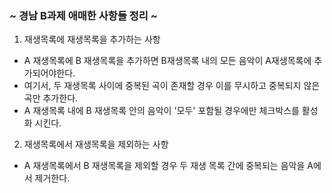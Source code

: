 ### ~ 경남 B과제 애매한 사항들 정리 ~

1. 재생목록에 재생목록을 추가하는 사항

- A 재생목록에 B 재생목록을 추가하면 B재생목록 내의 모든 음악이 A재생목록에 추가되어야한다.
- 여기서, 두 재생목록 사이에 중복된 곡이 존재할 경우 이를 무시하고 중복되지 않은 곡만 추가한다.
- A 재생목록 내에 B 재생목록 안의 음악이 '모두' 포함될 경우에만 체크박스를 활성화 시킨다.


2. 재생목록에서 재생목록을 제외하는 사항

- A 재생목록에서 B 재생목록을 제외할 경우 두 재생 목록 간에 중복되는 음악을 A에서 제거한다.